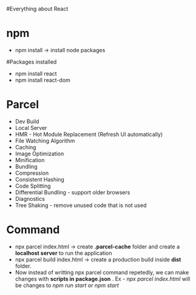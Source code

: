 #Everything about React

# npm
- npm install -> install node packages

#Packages installed 
- npm install react
- npm install react-dom

# Parcel
- Dev Build
- Local Server
- HMR - Hot Module Replacement (Refresh UI automatically)
- File Watching Algorithm
- Caching
- Image Optimization
- Minification
- Bundling
- Compression
- Consistent Hashing
- Code Splitting
- Differential Bundling - support older browsers
- Diagnostics
- Tree Shaking - remove unused code that is not used

# Command
 - npx parcel index.html -> create **.parcel-cache** folder and create a **localhost server** to run the application
 - npx parcel build index.html -> create a production build inside **dist** folder.
 -  Now instead of writting npx parcel command repetedly, we can make changes with **scripts in package.json** .
  Ex - *npx parcel index.html* will be changes to *npm run start* or *npm start*
  